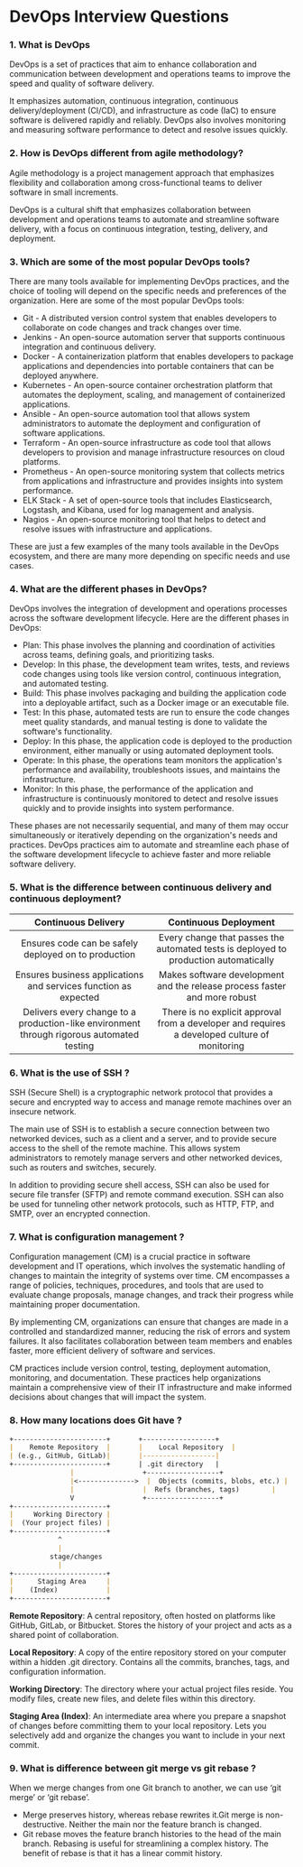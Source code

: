 # DevOps Interview Questions

### 1. What is DevOps
DevOps is a set of practices that aim to enhance collaboration and communication between development and operations teams to improve the speed and quality of software delivery. 

It emphasizes automation, continuous integration, continuous delivery/deployment (CI/CD), and infrastructure as code (IaC) to ensure software is delivered rapidly and reliably. DevOps also involves monitoring and measuring software performance to detect and resolve issues quickly.

### 2. How is DevOps different from agile methodology?

Agile methodology is a project management approach that emphasizes flexibility and collaboration among cross-functional teams to deliver software in small increments. 

DevOps is a cultural shift that emphasizes collaboration between development and operations teams to automate and streamline software delivery, with a focus on continuous integration, testing, delivery, and deployment.

### 3. Which are some of the most popular DevOps tools?
There are many tools available for implementing DevOps practices, and the choice of tooling will depend on the specific needs and preferences of the organization. Here are some of the most popular DevOps tools:

* Git - A distributed version control system that enables developers to collaborate on code changes and track changes over time.
* Jenkins - An open-source automation server that supports continuous integration and continuous delivery.
* Docker - A containerization platform that enables developers to package applications and dependencies into portable containers that can be deployed anywhere.
* Kubernetes - An open-source container orchestration platform that automates the deployment, scaling, and management of containerized applications.
* Ansible - An open-source automation tool that allows system administrators to automate the deployment and configuration of software applications.
* Terraform - An open-source infrastructure as code tool that allows developers to provision and manage infrastructure resources on cloud platforms.
* Prometheus - An open-source monitoring system that collects metrics from applications and infrastructure and provides insights into system performance.
* ELK Stack - A set of open-source tools that includes Elasticsearch, Logstash, and Kibana, used for log management and analysis.
* Nagios - An open-source monitoring tool that helps to detect and resolve issues with infrastructure and applications.

These are just a few examples of the many tools available in the DevOps ecosystem, and there are many more depending on specific needs and use cases.

### 4. What are the different phases in DevOps?

DevOps involves the integration of development and operations processes across the software development lifecycle. Here are the different phases in DevOps:

* Plan: This phase involves the planning and coordination of activities across teams, defining goals, and prioritizing tasks.
* Develop: In this phase, the development team writes, tests, and reviews code changes using tools like version control, continuous integration, and automated testing.
* Build: This phase involves packaging and building the application code into a deployable artifact, such as a Docker image or an executable file.
* Test: In this phase, automated tests are run to ensure the code changes meet quality standards, and manual testing is done to validate the software's functionality.
* Deploy: In this phase, the application code is deployed to the production environment, either manually or using automated deployment tools.
* Operate: In this phase, the operations team monitors the application's performance and availability, troubleshoots issues, and maintains the infrastructure.
* Monitor: In this phase, the performance of the application and infrastructure is continuously monitored to detect and resolve issues quickly and to provide insights into system performance.

These phases are not necessarily sequential, and many of them may occur simultaneously or iteratively depending on the organization's needs and practices. DevOps practices aim to automate and streamline each phase of the software development lifecycle to achieve faster and more reliable software delivery.

### 5. What is the difference between continuous delivery and continuous deployment?

|                                    Continuous Delivery                                    |                                     Continuous Deployment                                     |
|:-----------------------------------------------------------------------------------------:|:---------------------------------------------------------------------------------------------:|
|                    Ensures code can be safely deployed on to production                   |      Every change that passes the automated tests is deployed to production automatically     |
|              Ensures business applications and services function as expected              |           Makes software development and the release process faster and more robust           |
| Delivers every change to a production-like environment through rigorous automated testing | There is no explicit approval from a developer and requires a developed culture of monitoring |

### 6. What is the use of SSH ?
SSH (Secure Shell) is a cryptographic network protocol that provides a secure and encrypted way to access and manage remote machines over an insecure network.

The main use of SSH is to establish a secure connection between two networked devices, such as a client and a server, and to provide secure access to the shell of the remote machine. This allows system administrators to remotely manage servers and other networked devices, such as routers and switches, securely.

In addition to providing secure shell access, SSH can also be used for secure file transfer (SFTP) and remote command execution. SSH can also be used for tunneling other network protocols, such as HTTP, FTP, and SMTP, over an encrypted connection.

### 7. What is configuration management ?

Configuration management (CM) is a crucial practice in software development and IT operations, which involves the systematic handling of changes to maintain the integrity of systems over time. CM encompasses a range of policies, techniques, procedures, and tools that are used to evaluate change proposals, manage changes, and track their progress while maintaining proper documentation.

By implementing CM, organizations can ensure that changes are made in a controlled and standardized manner, reducing the risk of errors and system failures. It also facilitates collaboration between team members and enables faster, more efficient delivery of software and services.

CM practices include version control, testing, deployment automation, monitoring, and documentation. These practices help organizations maintain a comprehensive view of their IT infrastructure and make informed decisions about changes that will impact the system.

### 8. How many locations does Git have ?

```markdown
+-----------------------+       +------------------+
|    Remote Repository  |       |    Local Repository  |
| (e.g., GitHub, GitLab)|       |------------------|
+-----------------------+       | .git directory   | 
               |                 +------------------+
               |<-------------->  |  Objects (commits, blobs, etc.) |
               |                 |  Refs (branches, tags)        |     
               V                 +------------------+
+-----------------------+           
|     Working Directory |           
|  (Your project files) |           
+-----------------------+           
            ^            
            |            
          stage/changes 
            |            
+-----------------------+          
|      Staging Area     |          
|    (Index)            |          
+-----------------------+          
```
**Remote Repository**: A central repository, often hosted on platforms like GitHub, GitLab, or Bitbucket.
Stores the history of your project and acts as a shared point of collaboration.

**Local Repository**: A copy of the entire repository stored on your computer within a hidden .git directory.
Contains all the commits, branches, tags, and configuration information.

**Working Directory**: The directory where your actual project files reside.
You modify files, create new files, and delete files within this directory.

**Staging Area (Index)**: An intermediate area where you prepare a snapshot of changes before committing them to your local repository.
Lets you selectively add and organize the changes you want to include in your next commit.

### 9. What is difference between git merge vs git rebase ?
When we merge changes from one Git branch to another, we can use ‘git merge’ or ‘git rebase’.

* Merge preserves history, whereas rebase rewrites it.Git merge is non-destructive. Neither the main nor the feature branch is changed.
* Git rebase moves the feature branch histories to the head of the main branch. Rebasing is useful for streamlining a complex history. The benefit of rebase is that it has a linear commit history.